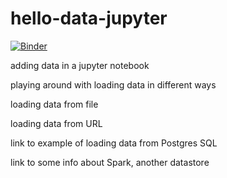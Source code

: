 # hello-data-jupyter

[![Binder](http://mybinder.org/badge.svg)](http://mybinder.org/repo/Noura/hello-data-jupyter)

adding data in a jupyter notebook

playing around with loading data in different ways

loading data from file

loading data from URL

link to example of loading data from Postgres SQL

link to some info about Spark, another datastore

